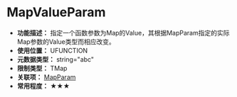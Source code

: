 ﻿# MapValueParam

- **功能描述：** 指定一个函数参数为Map的Value，其根据MapParam指定的实际Map参数的Value类型而相应改变。
- **使用位置：** UFUNCTION
- **元数据类型：** string="abc"
- **限制类型：** TMap
- **关联项：** [MapParam](../MapParam/MapParam.md)
- **常用程度：** ★★★